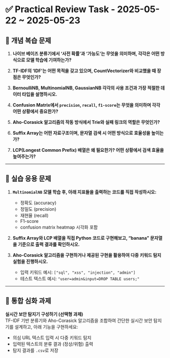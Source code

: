 # ✅ Practical Review Task - 2025-05-22 ~ 2025-05-23

## 🧠 개념 복습 문제

1. **나이브 베이즈 분류기에서 ‘사전 확률’과 ‘가능도’는 무엇을 의미하며, 각각은 어떤 방식으로 모델 학습에 기여하는가?**

2. **TF-IDF의 ‘IDF’는 어떤 목적을 갖고 있으며, CountVectorizer와 비교했을 때 장점은 무엇인가?**

3. **BernoulliNB, MultinomialNB, GaussianNB 각각의 사용 조건과 가장 적절한 데이터 타입을 설명하시오.**

4. **Confusion Matrix에서 `precision`, `recall`, `f1-score`는 무엇을 의미하며 각각 어떤 상황에서 중요한가?**

5. **Aho-Corasick 알고리즘의 작동 방식에서 Trie와 실패 링크의 역할은 무엇인가?**

6. **Suffix Array는 어떤 자료구조이며, 문자열 검색 시 어떤 방식으로 효율성을 높이는가?**

7. **LCP(Longest Common Prefix) 배열은 왜 필요한가? 어떤 상황에서 검색 효율을 높여주는가?**

---

## 🧪 실습 응용 문제

1. **`MultinomialNB` 모델 학습 후, 아래 지표들을 출력하는 코드를 직접 작성하시오:**
   - 정확도 (accuracy)
   - 정밀도 (precision)
   - 재현율 (recall)
   - F1-score
   - confusion matrix heatmap 시각화 포함

2. **Suffix Array와 LCP 배열을 직접 Python 코드로 구현해보고, “banana” 문자열을 기준으로 출력 결과를 확인하시오.**

3. **Aho-Corasick 알고리즘을 구현하거나 제공된 구현을 활용하여 다중 키워드 탐지 실험을 진행하시오.**
   - 입력 키워드 예시: `["sql", "xss", "injection", "admin"]`
   - 테스트 텍스트 예시: `"user=admin&input=DROP TABLE users;"`

---

## 🧩 통합 심화 과제

**실시간 보안 탐지기 구성하기 (선택형 과제)**  
TF-IDF 기반 분류기와 Aho-Corasick 알고리즘을 조합하여 간단한 실시간 보안 탐지기를 설계하고, 아래 기능을 구현하세요:
- 의심 URL 텍스트 입력 시 다중 키워드 탐지
- 입력된 텍스트의 분류 결과 (정상/위험) 출력
- 탐지 결과를 `.csv`로 저장
